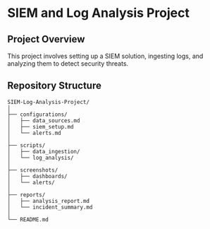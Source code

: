 # SIEM and Log Analysis Project

## Project Overview
This project involves setting up a SIEM solution, ingesting logs, and analyzing them to detect security threats.

## Repository Structure
```plaintext
SIEM-Log-Analysis-Project/
│
├── configurations/
│   ├── data_sources.md
│   ├── siem_setup.md
│   └── alerts.md
│
├── scripts/
│   ├── data_ingestion/
│   └── log_analysis/
│
├── screenshots/
│   ├── dashboards/
│   └── alerts/
│
├── reports/
│   ├── analysis_report.md
│   └── incident_summary.md
│
└── README.md


